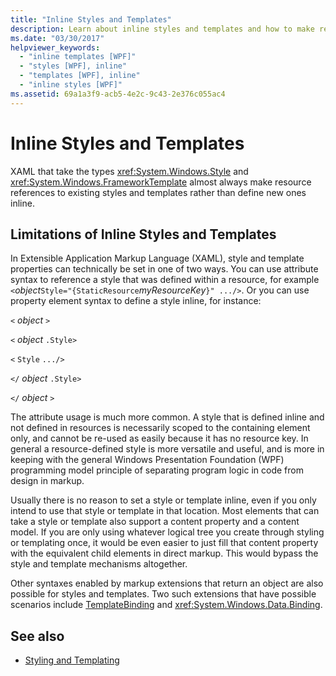 ```yaml
---
title: "Inline Styles and Templates"
description: Learn about inline styles and templates and how to make resource references to existing styles and templates rather than define new ones inline. 
ms.date: "03/30/2017"
helpviewer_keywords: 
  - "inline templates [WPF]"
  - "styles [WPF], inline"
  - "templates [WPF], inline"
  - "inline styles [WPF]"
ms.assetid: 69a1a3f9-acb5-4e2c-9c43-2e376c055ac4
---
```

# Inline Styles and Templates

XAML that take the types <xref:System.Windows.Style> and <xref:System.Windows.FrameworkTemplate> almost always make resource references to existing styles and templates rather than define new ones inline.  
  
## Limitations of Inline Styles and Templates  

 In Extensible Application Markup Language (XAML), style and template properties can technically be set in one of two ways. You can use attribute syntax to reference a style that was defined within a resource, for example `<`*object*`Style="{StaticResource`*myResourceKey*`}" .../>`. Or you can use property element syntax to define a style inline, for instance:  
  
 `<` *object* `>`  
  
 `<` *object* `.Style>`  
  
 `<` `Style`  `.../>`  
  
 `</` *object* `.Style>`  
  
 `</` *object* `>`  
  
 The attribute usage is much more common. A style that is defined inline and not defined in resources is necessarily scoped to the containing element only, and cannot be re-used as easily because it has no resource key. In general a resource-defined style is more versatile and useful, and is more in keeping with the general Windows Presentation Foundation (WPF) programming model principle of separating program logic in code from design in markup.  
  
 Usually there is no reason to set a style or template inline, even if you only intend to use that style or template in that location. Most elements that can take a style or template also support a content property and a content model. If you are only using whatever logical tree you create through styling or templating once, it would be even easier to just fill that content property with the equivalent child elements in direct markup. This would bypass the style and template mechanisms altogether.  
  
 Other syntaxes enabled by markup extensions that return an object are also possible for styles and templates. Two such extensions that have possible scenarios include [TemplateBinding](templatebinding-markup-extension.md) and <xref:System.Windows.Data.Binding>.  
  
## See also

- [Styling and Templating](../controls/styles-templates-overview.md)
